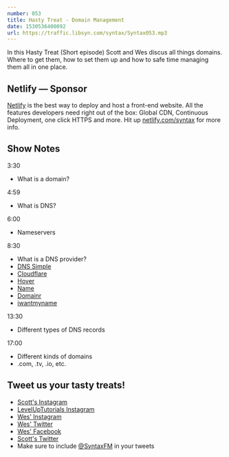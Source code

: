 ```yaml
---
number: 053
title: Hasty Treat - Domain Management
date: 1530536400092
url: https://traffic.libsyn.com/syntax/Syntax053.mp3
---
```


In this Hasty Treat (Short episode) Scott and Wes discus all things domains. Where to get them, how to set them up and how to safe time managing them all in one place.

## Netlify — Sponsor

[Netlify](https://netlify.com/syntax) is the best way to deploy and host a front-end website. All the features developers need right out of the box: Global CDN, Continuous Deployment, one click HTTPS and more. Hit up [netlify.com/syntax](https://netlify.com/syntax) for more info.

## Show Notes

3:30

- What is a domain?

4:59

- What is DNS?

6:00

- Nameservers

8:30

- What is a DNS provider?
- [DNS Simple](https://dnsimple.com/)
- [Cloudflare](https://www.cloudflare.com/)
- [Hover](https://www.hover.com/)
- [Name](https://www.name.com/)
- [Domainr](https://domainr.com/)
- [iwantmyname](https://iwantmyname.com/)

13:30

- Different types of DNS records

17:00

- Different kinds of domains
- .com, .tv, .io, etc.

## Tweet us your tasty treats!

- [Scott's Instagram](https://www.instagram.com/stolinski/)
- [LevelUpTutorials Instagram](https://www.instagram.com/LevelUpTutorials/)
- [Wes' Instagram](https://www.instagram.com/wesbos/)
- [Wes' Twitter](https://twitter.com/wesbos)
- [Wes' Facebook](https://www.facebook.com/wesbos.developer)
- [Scott's Twitter](https://twitter.com/stolinski)
- Make sure to include [@SyntaxFM](https://twitter.com/SyntaxFM) in your tweets
